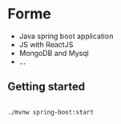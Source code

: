 # Forme 

- Java spring boot application 
- JS with ReactJS
- MongoDB and Mysql 
- ...


## Getting started 
```shell

./mvnw spring-boot:start

```

